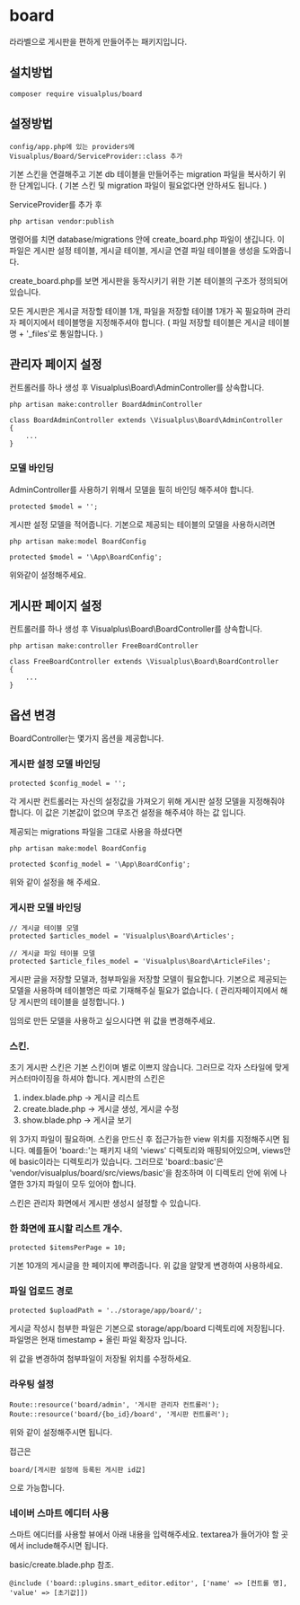 # board

라라벨으로 게시판을 편하게 만들어주는 패키지입니다.

## 설치방법
```
composer require visualplus/board
```

## 설정방법
```
config/app.php에 있는 providers에 Visualplus/Board/ServiceProvider::class 추가
```
기본 스킨을 연결해주고 기본 db 테이블을 만들어주는 migration 파일을 복사하기 위한 단계입니다.
( 기본 스킨 및 migration 파일이 필요없다면 안하셔도 됩니다. )

ServiceProvider를 추가 후 

```
php artisan vendor:publish
```
명령어를 치면 database/migrations 안에 create_board.php 파일이 생깁니다.
이 파일은 게시판 설정 테이블, 게시글 테이블, 게시글 연결 파일 테이블을 생성을 도와줍니다.

create_board.php를 보면 게시판을 동작시키기 위한 기본 테이블의 구조가 정의되어있습니다.

모든 게시판은 게시글 저장할 테이블 1개, 파일을 저장할 테이블 1개가 꼭 필요하며 관리자 페이지에서 
테이블명을 지정해주셔야 합니다. ( 파일 저장할 테이블은 게시글 테이블명 + '_files'로 통일합니다. )


## 관리자 페이지 설정

컨트롤러를 하나 생성 후 Visualplus\Board\AdminController를 상속합니다.

```
php artisan make:controller BoardAdminController

class BoardAdminController extends \Visualplus\Board\AdminController
{
	...
}
```

### 모델 바인딩
AdminController를 사용하기 위해서 모델을 필히 바인딩 해주셔야 합니다.

```
protected $model = '';
```

게시판 설정 모델을 적어줍니다.
기본으로 제공되는 테이블의 모델을 사용하시려면

```
php artisan make:model BoardConfig
```

```
protected $model = '\App\BoardConfig';
```

위와같이 설정해주세요.

## 게시판 페이지 설정
컨트롤러를 하나 생성 후 Visualplus\Board\BoardController를 상속합니다.

```
php artisan make:controller FreeBoardController

class FreeBoardController extends \Visualplus\Board\BoardController
{
	...
}
```

## 옵션 변경
BoardController는 몇가지 옵션을 제공합니다.

### 게시판 설정 모델 바인딩

```
protected $config_model = '';
```

각 게시판 컨트롤러는 자신의 설정값을 가져오기 위해 게시판 설정 모델을 지정해줘야 합니다.
이 값은 기본값이 없으며 무조건 설정을 해주셔야 하는 값 입니다.

제공되는 migrations 파일을 그대로 사용을 하셨다면

```
php artisan make:model BoardConfig
```

```
protected $config_model = '\App\BoardConfig';
```

위와 같이 설정을 해 주세요.

### 게시판 모델 바인딩

```
// 게시글 테이블 모델
protected $articles_model = 'Visualplus\Board\Articles';

// 게시글 파일 테이블 모델
protected $article_files_model = 'Visualplus\Board\ArticleFiles';
```

게시판 글을 저장할 모델과, 첨부파일을 저장할 모델이 필요합니다.
기본으로 제공되는 모델을 사용하며 테이블명은 따로 기재해주실 필요가 없습니다.
( 관리자페이지에서 해당 게시판의 테이블을 설정합니다. )

임의로 만든 모델을 사용하고 싶으시다면 위 값을 변경해주세요.


### 스킨.

초기 게시판 스킨은 기본 스킨이며 별로 이쁘지 않습니다.
그러므로 각자 스타일에 맞게 커스터마이징을 하셔야 합니다.
게시판의 스킨은 

1. index.blade.php -> 게시글 리스트
2. create.blade.php -> 게시글 생성, 게시글 수정
3. show.blade.php -> 게시글 보기

위 3가지 파일이 필요하며. 스킨을 만드신 후 접근가능한 view 위치를 지정해주시면 됩니다.
예를들어 'board::'는 패키지 내의 'views' 디렉토리와 매핑되어있으며, views안에 basic이라는 디렉토리가 있습니다.
그러므로 'board::basic'은 'vendor/visualplus/board/src/views/basic'을 참조하며 이 디렉토리 안에 위에 나열한 3가지 파일이 
모두 있어야 합니다.

스킨은 관리자 화면에서 게시판 생성시 설정할 수 있습니다.

### 한 화면에 표시할 리스트 개수.
```
protected $itemsPerPage = 10;
```

기본 10개의 게시글을 한 페이지에 뿌려줍니다.
위 값을 알맞게 변경하여 사용하세요.


### 파일 업로드 경로
```
protected $uploadPath = '../storage/app/board/';
```

게시글 작성시 첨부한 파일은 기본으로 storage/app/board 디렉토리에 저장됩니다.
파일명은 현재 timestamp + 올린 파일 확장자 입니다.

위 값을 변경하여 첨부파일이 저장될 위치를 수정하세요.

### 라우팅 설정
```
Route::resource('board/admin', '게시판 관리자 컨트롤러');
Route::resource('board/{bo_id}/board', '게시판 컨트롤러');
```

위와 같이 설정해주시면 됩니다.

접근은 
```
board/[게시판 설정에 등록된 게시판 id값]
```

으로 가능합니다.


### 네이버 스마트 에디터 사용

스마트 에디터를 사용할 뷰에서 아래 내용을 입력해주세요.
textarea가 들어가야 할 곳에서 include해주시면 됩니다.

basic/create.blade.php 참조. 
```
@include ('board::plugins.smart_editor.editor', ['name' => [컨트롤 명], 'value' => [초기값]])
```

